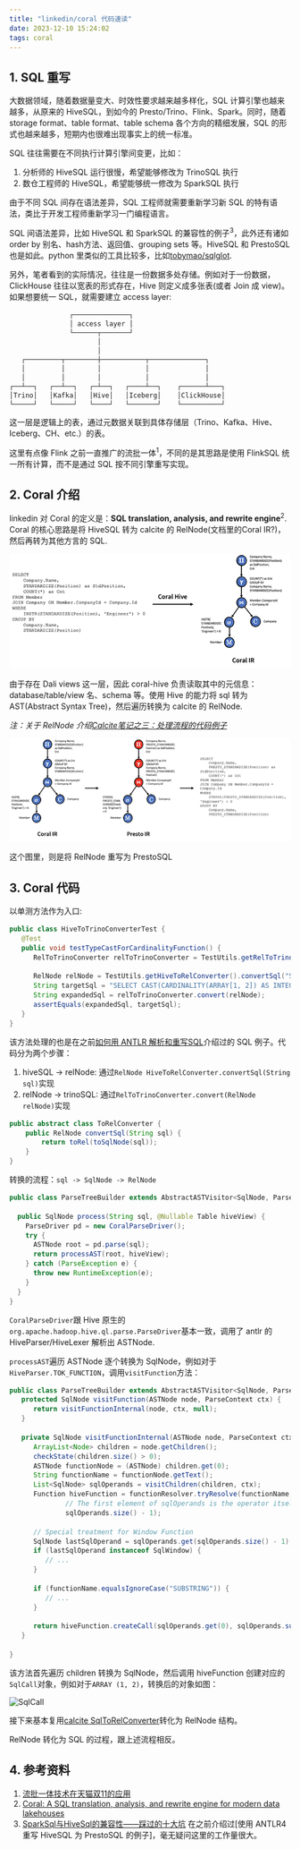 ```yaml
---
title: "linkedin/coral 代码速读"
date: 2023-12-10 15:24:02
tags: coral
---
```


## 1. SQL 重写

大数据领域，随着数据量变大、时效性要求越来越多样化，SQL 计算引擎也越来越多，从原来的 HiveSQL，到如今的 Presto/Trino、Flink、Spark。同时，随着 storage format、table format、table schema 各个方向的精细发展，SQL 的形式也越来越多，短期内也很难出现事实上的统一标准。

SQL 往往需要在不同执行计算引擎间变更，比如：
1. 分析师的 HiveSQL 运行很慢，希望能够修改为 TrinoSQL 执行    
2. 数仓工程师的 HiveSQL，希望能够统一修改为 SparkSQL 执行   

由于不同 SQL 间存在语法差异，SQL 工程师就需要重新学习新 SQL 的特有语法，类比于开发工程师重新学习一门编程语言。

SQL 间语法差异，比如 HiveSQL 和 SparkSQL 的兼容性的例子<sup>3</sup>，此外还有诸如 order by 别名、hash方法、返回值、grouping sets 等。HiveSQL 和 PrestoSQL 也是如此。python 里类似的工具比较多，比如[tobymao/sqlglot](https://github.com/tobymao/sqlglot).

另外，笔者看到的实际情况，往往是一份数据多处存储。例如对于一份数据，ClickHouse 往往以宽表的形式存在，Hive 则定义成多张表(或者 Join 成 view)。如果想要统一 SQL，就需要建立 access layer:

```
               ┌──────────────┐
               │ access layer │
               └──────┬───────┘
                      │
                      │
   ┌─────────┬────────┼───────────┬──────────────┐
   │         │        │           │              │
   │         │        │           │              │
┌──┴──┐   ┌──┴──┐   ┌─┴──┐   ┌────┴──┐    ┌──────┴───┐
│Trino│   │Kafka│   │Hive│   │Iceberg│    │ClickHouse│
└─────┘   └─────┘   └────┘   └───────┘    └──────────┘
```

这一层是逻辑上的表，通过元数据关联到具体存储层（Trino、Kafka、Hive、Iceberg、CH、etc.）的表。

这里有点像 Flink 之前一直推广的流批一体<sup>1</sup>，不同的是其思路是使用 FlinkSQL 统一所有计算，而不是通过 SQL 按不同引擎重写实现。

## 2. Coral 介绍

linkedin 对 Coral 的定义是：**SQL translation, analysis, and rewrite engine**<sup>2</sup>.   
Coral 的核心思路是将 HiveSQL 转为 calcite 的 RelNode(文档里的Coral IR?)，然后再转为其他方言的 SQL.

![coral-hive-to-IR](/assets/images/coral/coral-hive-to-IR.png)

由于存在 Dali views 这一层，因此 coral-hive 负责读取其中的元信息：database/table/view 名、schema 等。使用 Hive 的能力将 sql 转为 AST(Abstract Syntax Tree)，然后遍历转换为 calcite 的 RelNode.

_注：关于 RelNode 介绍[Calcite笔记之三：处理流程的代码例子](https://izualzhy.cn/calcite-example)_

![coral-IR-to-presto](/assets/images/coral/coral-IR-to-presto.png)

这个图里，则是将 RelNode 重写为 PrestoSQL

## 3. Coral 代码

以单测方法作为入口:

```java
public class HiveToTrinoConverterTest {
   @Test
   public void testTypeCastForCardinalityFunction() {
      RelToTrinoConverter relToTrinoConverter = TestUtils.getRelToTrinoConverter();

      RelNode relNode = TestUtils.getHiveToRelConverter().convertSql("SELECT size(ARRAY (1, 2))");
      String targetSql = "SELECT CAST(CARDINALITY(ARRAY[1, 2]) AS INTEGER)\n" + "FROM (VALUES  (0)) AS \"t\" (\"ZERO\")";
      String expandedSql = relToTrinoConverter.convert(relNode);
      assertEquals(expandedSql, targetSql);
   }
}
```

该方法处理的也是在之前[如何用 ANTLR 解析和重写SQL](https://izualzhy.cn/antlr4)介绍过的 SQL 例子。代码分为两个步骤：
1. hiveSQL -> relNode: 通过`RelNode HiveToRelConverter.convertSql(String sql)`实现
2. relNode -> trinoSQL: 通过`RelToTrinoConverter.convert(RelNode relNode)`实现

```java
public abstract class ToRelConverter {
    public RelNode convertSql(String sql) {
        return toRel(toSqlNode(sql));
    }
}
```

转换的流程：`sql -> SqlNode -> RelNode`

```java
public class ParseTreeBuilder extends AbstractASTVisitor<SqlNode, ParseTreeBuilder.ParseContext> {

  public SqlNode process(String sql, @Nullable Table hiveView) {
    ParseDriver pd = new CoralParseDriver();
    try {
      ASTNode root = pd.parse(sql);
      return processAST(root, hiveView);
    } catch (ParseException e) {
      throw new RuntimeException(e);
    }
  }
}
```

`CoralParseDriver`跟 Hive 原生的`org.apache.hadoop.hive.ql.parse.ParseDriver`基本一致，调用了 antlr 的 HiveParser/HiveLexer 解析出 ASTNode.

`processAST`遍历 ASTNode 逐个转换为 SqlNode，例如对于`HiveParser.TOK_FUNCTION`，调用`visitFunction`方法：

```java
public class ParseTreeBuilder extends AbstractASTVisitor<SqlNode, ParseTreeBuilder.ParseContext> {
   protected SqlNode visitFunction(ASTNode node, ParseContext ctx) {
      return visitFunctionInternal(node, ctx, null);
   }

   private SqlNode visitFunctionInternal(ASTNode node, ParseContext ctx, SqlLiteral quantifier) {
      ArrayList<Node> children = node.getChildren();
      checkState(children.size() > 0);
      ASTNode functionNode = (ASTNode) children.get(0);
      String functionName = functionNode.getText();
      List<SqlNode> sqlOperands = visitChildren(children, ctx);
      Function hiveFunction = functionResolver.tryResolve(functionName, ctx.hiveTable.orElse(null),
              // The first element of sqlOperands is the operator itself. The actual # of operands is sqlOperands.size() - 1
              sqlOperands.size() - 1);

      // Special treatment for Window Function
      SqlNode lastSqlOperand = sqlOperands.get(sqlOperands.size() - 1);
      if (lastSqlOperand instanceof SqlWindow) {
         // ...
      }

      if (functionName.equalsIgnoreCase("SUBSTRING")) {
         // ...
      }

      return hiveFunction.createCall(sqlOperands.get(0), sqlOperands.subList(1, sqlOperands.size()), quantifier);
   }

}
```
该方法首先遍历 children 转换为 SqlNode，然后调用 hiveFunction 创建对应的`SqlCall`对象，例如对于`ARRAY (1, 2)`，转换后的对象如图：

![SqlCall](/assets/images/coral/sqlcall.png)

接下来基本复用[calcite SqlToRelConverter](https://izualzhy.cn/calcite-arch#4-%E5%A4%84%E7%90%86%E6%B5%81%E7%A8%8B)转化为 RelNode 结构。

RelNode 转化为 SQL 的过程，跟上述流程相反。

## 4. 参考资料

1. [流批一体技术在天猫双11的应用](https://files.alicdn.com/tpsservice/abbaec7b252c69ff7f721663f40c6eda.pdf)
2. [Coral: A SQL translation, analysis, and rewrite engine for modern data lakehouses](https://engineering.linkedin.com/blog/2020/coral)
3. [SparkSql与HiveSql的兼容性——踩过的十大坑](https://stefanxiepj.github.io/archives/bbca4555.html)
   在之前介绍过[使用 ANTLR4 重写 HiveSQL 为 PrestoSQL 的例子]，毫无疑问这里的工作量很大。